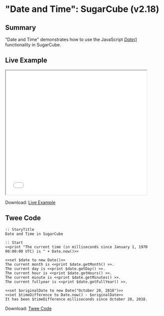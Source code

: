 # "Date and Time": SugarCube (v2.18)

## Summary

"Date and Time" demonstrates how to use the JavaScript *[Date()](https://developer.mozilla.org/en-US/docs/Web/JavaScript/Reference/Global_Objects/Date)* functionality in SugarCube.

## Live Example

<section>
<iframe src="sugarcube_dateandtime_example.html" height=400 width=90%></iframe>

Download: <a href="sugarcube_dateandtime_example.html" target="_blank">Live Example</a>
</section>

## Twee Code

```twee
:: StoryTitle
Date and Time in SugarCube

:: Start
<<print "The current time (in milliseconds since January 1, 1970 00:00:00 UTC) is " + Date.now()>>

<<set $date to new Date()>>
The current month is <<print $date.getMonth() >>.
The current day is <<print $date.getDay() >>.
The current hour is <<print $date.getHours() >>.
The current minute is <<print $date.getMinutes() >>.
The current fullyear is <<print $date.getFullYear() >>.

<<set $originalDate to new Date("October 20, 2018")>>
<<set $timeDifference to Date.now() - $originalDate>>
It has been $timeDifference milliseconds since October 20, 2018.

```

Download: <a href="sugarcube_dateandtime_twee.txt" target="_blank">Twee Code</a>

